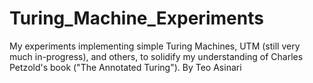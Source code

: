 # Turing_Machine_Experiments
My experiments implementing simple Turing Machines, UTM (still very much in-progress), and others, to solidify my understanding of Charles Petzold's book ("The Annotated Turing").
By Teo Asinari
